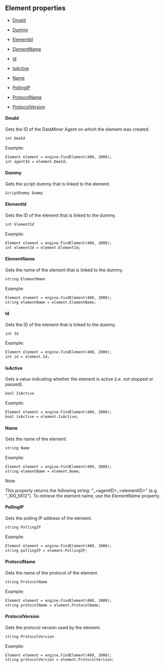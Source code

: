 ## Element properties

- [DmaId](#dmaid)

- [Dummy](#dummy)

- [ElementId](#elementid)

- [ElementName](#elementname)

- [Id](#id)

- [IsActive](#isactive)

- [Name](#name)

- [PollingIP](#pollingip)

- [ProtocolName](#protocolname)

- [ProtocolVersion](#protocolversion)

#### DmaId

Gets the ID of the DataMiner Agent on which the element was created.

```txt
int DmaId
```

Example:

```txt
Element element = engine.FindElement(400, 2000);
int agentId = element.DmaId;
```

#### Dummy

Gets the script dummy that is linked to the element.

```txt
ScriptDummy Dummy
```

#### ElementId

Gets the ID of the element that is linked to the dummy.

```txt
int ElementId
```

Example:

```txt
Element element = engine.FindElement(400, 2000);
int elementId = element.ElementId;
```

#### ElementName

Gets the name of the element that is linked to the dummy.

```txt
string ElementName
```

Example:

```txt
Element element = engine.FindElement(400, 2000);
string elementName = element.ElementName;
```

#### Id

Gets the ID of the element that is linked to the dummy.

```txt
int Id
```

Example:

```txt
Element element = engine.FindElement(400, 2000);
int id = element.Id;
```

#### IsActive

Gets a value indicating whether the element is active (i.e. not stopped or paused).

```txt
bool IsActive
```

Example:

```txt
Element element = engine.FindElement(400, 2000);
bool isActive = element.IsActive;
```

#### Name

Gets the name of the element.

```txt
string Name
```

Example:

```txt
Element element = engine.FindElement(400, 2000);
string elementName = element.Name;
```

> [!NOTE]
> This property returns the following string: "\_\<agentID>\_\<elementID>" (e.g. "\_100_5612"). To retrieve the element name, use the *ElementName* property.

#### PollingIP

Gets the polling IP address of the element.

```txt
string PollingIP
```

Example:

```txt
Element element = engine.FindElement(400, 2000);
string pollingIP = element.PollingIP;
```

#### ProtocolName

Gets the name of the protocol of the element.

```txt
string ProtocolName
```

Example:

```txt
Element element = engine.FindElement(400, 2000);
string protocolName = element.ProtocolName;
```

#### ProtocolVersion

Gets the protocol version used by the element.

```txt
string ProtocolVersion
```

Example:

```txt
Element element = engine.FindElement(400, 2000);
string protocolVersion = element.ProtocolVersion;
```
